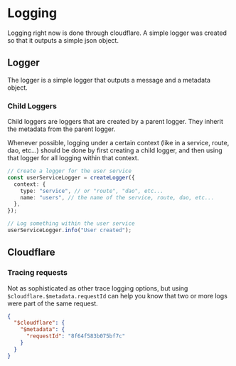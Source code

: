 # Logging

Logging right now is done through cloudflare. A simple logger was created so that it outputs a simple json object.

## Logger

The logger is a simple logger that outputs a message and a metadata object.

### Child Loggers

Child loggers are loggers that are created by a parent logger. They inherit the metadata from the parent logger.

Whenever possible, logging under a certain context (like in a service, route, dao, etc...) should be done by first creating a child logger, and then using that logger for all logging within that context.

```ts
// Create a logger for the user service
const userServiceLogger = createLogger({
  context: {
    type: "service", // or "route", "dao", etc...
    name: "users", // the name of the service, route, dao, etc...
  },
});

// Log something within the user service
userServiceLogger.info("User created");
```

## Cloudflare

### Tracing requests

Not as sophisticated as other trace logging options, but using `$cloudflare.$metadata.requestId` can help you know that two or more logs were part of the same request.

```json
{
  "$cloudflare": {
    "$metadata": {
      "requestId": "8f64f583b075bf7c"
    }
  }
}
```
